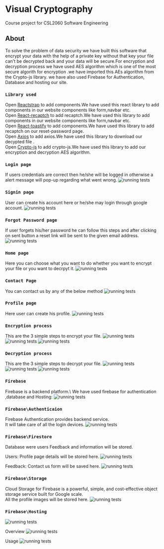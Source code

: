 # Visual Cryptography

Course project for CSL2060 Software Engineering

## About

To solve the problem of data security we have built this software that encrypt your data with the help of a private key without that key your file can't be decrypted back and your data will be secure.For encryption and decryption process we have used AES algorithm which is one of the most secure algorith for encryption .we have imported this AEs algorithm from the Crypto-js library. we have also used Firebase for Authentication, Database and hosting our site.

### `Library used `


Open [Reactstrap](https://reactstrap.github.io/) to add components.We have used this react library to add components in our website components like form,navbar etc.\
Open [React-recaptch](https://www.npmjs.com/package/react-recaptcha) to add recaptch.We have used this  library to add components in our website components like form,navbar etc.\
Open [React-toastify](https://www.npmjs.com/package/react-toastify) to add components.We have used this  library to add recaptch on our reset-password page.\
Open [Axios](https://www.npmjs.com/package/axios) to add axios.We have used this library to download our decypted file .\
Open [Crypto-js](https://www.npmjs.com/package/crypto-js) to add crypto-js.We have used this library to add our encryption and decryption AES algorithm.


### `Login page`

If users credentials are correct then he/she will be logged in otherwise a alert message will pop-up regarding what went wrong.
![running tests](image/Screenshot%20(333).png)


### `Signin page`

User can create his account here or he/she may login through google account.
![running tests](image/Screenshot%20(334).png)


### `Forgot Password page`

If user forgets his/her password he can follow this steps and after clicking on sent button a reset link will be sent to the given email address.
![running tests](image/Screenshot%20(336).png)


### `Home page`

Here you can choose what you want to do whether you want to encrypt your file or you want to decrpyt it.
![running tests](image/Screenshot%20(337).png)


### `Contact Page`
You can contact us by any of the below method
![running tests](image/Screenshot%20(338).png)


### `Profile page`

Here user can create his profile.
![running tests](image/Screenshot%20(339).png)


### `Encryption process`
This are the 3 simple steps to encrypt your file.
![running tests](image/Screenshot%20(340).png)
![running tests](image/Screenshot%20(341).png)
![running tests](image/Screenshot%20(342).png)


### `Decryption process`
This are the 3 simple steps to decrypt your file.
![running tests](image/Screenshot%20(343).png)
![running tests](image/Screenshot%20(344).png)
![running tests](image/Screenshot%20(345).png)

### `Firebase`
Firebase is a backend platform.\ 
We have used firebase for authentication ,database and Hosting:
![running tests](image/Screenshot%20(353).png)

### `Firebase\Authenticaion`
Firebase Authentication provides backend service.\
It will take care of all the login devices.
![running tests](image/Screenshot%20(346).png)

### `Firebase\Firestore`
Database were users Feedback and information will be stored.

Users: Profile page details will be stored here.
![running tests](image/Screenshot%20(347).png)

Feedback: Contact us form will be saved here.
![running tests](image/Screenshot%20(348).png)


### `Firebase\Storage`
Cloud Storage for Firebase is a powerful, simple, and cost-effective object storage service built for Google scale. \
All the profile images will be stored here.
![running tests](image/Screenshot%20(349).png)

### `Firebase\Hosting`

![running tests](image/Screenshot%20(350).png)

Overview
![running tests](image/Screenshot%20(351).png)

Usage 
![running tests](image/Screenshot%20(352).png)


